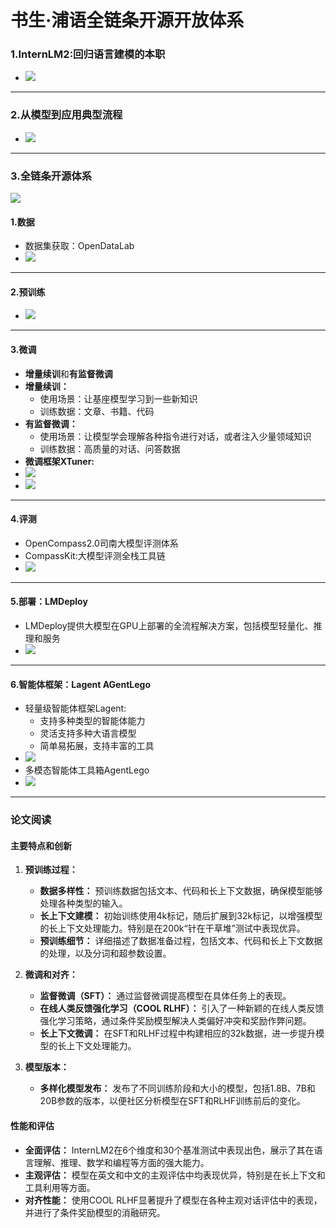 # 书生·浦语全链条开源开放体系

### 1.InternLM2:回归语言建模的本职
- <img src="images/hw0110.png">
---
### 2.从模型到应用典型流程
- <img src="images/hw0111.png">
---
### 3.全链条开源体系
<img src="images/hw0101.png">

#### 1.数据
- 数据集获取：OpenDataLab
- <img src="images/hw0102.png">
---

#### 2.预训练
- <img src="images/hw0103.png">
---

#### 3.微调
- **增量续训**和**有监督微调**
- **增量续训：**
  - 使用场景：让基座模型学习到一些新知识
  - 训练数据：文章、书籍、代码
- **有监督微调：**
  - 使用场景：让模型学会理解各种指令进行对话，或者注入少量领域知识
  - 训练数据：高质量的对话、问答数据
- **微调框架XTuner:**
- <img src="images/hw0104.png">
- <img src="images/hw0105.png">
---

#### 4.评测
- OpenCompass2.0司南大模型评测体系
- CompassKit:大模型评测全栈工具链
- <img src="images/hw0109.png">
---

#### 5.部署：LMDeploy
- LMDeploy提供大模型在GPU上部署的全流程解决方案，包括模型轻量化、推理和服务
- <img src="images/hw0106.png">
---

#### 6.智能体框架：Lagent AGentLego
- 轻量级智能体框架Lagent:
  - 支持多种类型的智能体能力
  - 灵活支持多种大语言模型
  - 简单易拓展，支持丰富的工具
- <img src="images/hw0107.png">
- 多模态智能体工具箱AgentLego
- <img src="images/hw0108.png">
---

### 论文阅读
#### 主要特点和创新
1. **预训练过程：**
   - **数据多样性：** 预训练数据包括文本、代码和长上下文数据，确保模型能够处理各种类型的输入。
   - **长上下文建模：** 初始训练使用4k标记，随后扩展到32k标记，以增强模型的长上下文处理能力。特别是在200k“针在干草堆”测试中表现优异。
   - **预训练细节：** 详细描述了数据准备过程，包括文本、代码和长上下文数据的处理，以及分词和超参数设置。

2. **微调和对齐：**
   - **监督微调（SFT）：** 通过监督微调提高模型在具体任务上的表现。
   - **在线人类反馈强化学习（COOL RLHF）：** 引入了一种新颖的在线人类反馈强化学习策略，通过条件奖励模型解决人类偏好冲突和奖励作弊问题。
   - **长上下文微调：** 在SFT和RLHF过程中构建相应的32k数据，进一步提升模型的长上下文处理能力。

3. **模型版本：**
   - **多样化模型发布：** 发布了不同训练阶段和大小的模型，包括1.8B、7B和20B参数的版本，以便社区分析模型在SFT和RLHF训练前后的变化。

#### 性能和评估
- **全面评估：** InternLM2在6个维度和30个基准测试中表现出色，展示了其在语言理解、推理、数学和编程等方面的强大能力。
- **主观评估：** 模型在英文和中文的主观评估中均表现优异，特别是在长上下文和工具利用等方面。
- **对齐性能：** 使用COOL RLHF显著提升了模型在各种主观对话评估中的表现，并进行了条件奖励模型的消融研究。
